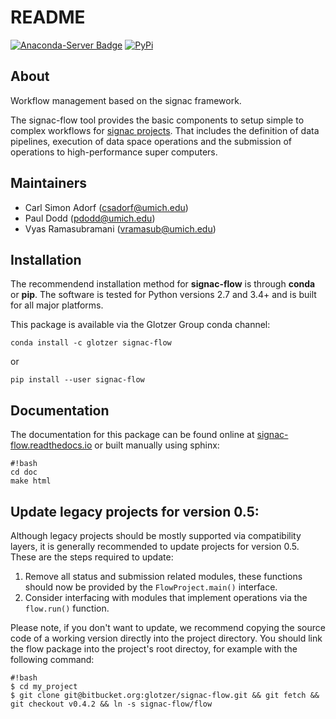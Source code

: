 # README

[![Anaconda-Server Badge](https://anaconda.org/glotzer/signac-flow/badges/version.svg)](https://anaconda.org/glotzer/signac-flow)
[![PyPi](https://img.shields.io/pypi/v/signac-flow.svg)](https://img.shields.io/pypi/v/signac-flow.svg)

## About

Workflow management based on the signac framework.

The signac-flow tool provides the basic components to setup simple to complex workflows for [signac projects](https://glotzerlab.engin.umich.edu/signac).
That includes the definition of data pipelines, execution of data space operations and the submission of operations to high-performance super computers.

## Maintainers

  * Carl Simon Adorf (csadorf@umich.edu)
  * Paul Dodd (pdodd@umich.edu)
  * Vyas Ramasubramani (vramasub@umich.edu)

## Installation

The recommendend installation method for **signac-flow** is through **conda** or **pip**.
The software is tested for Python versions 2.7 and 3.4+ and is built for all major platforms.

This package is available via the Glotzer Group conda channel:

`conda install -c glotzer signac-flow`

or 

`pip install --user signac-flow`

## Documentation

The documentation for this package can be found online at [signac-flow.readthedocs.io](https://signac-flow.readthedocs.io/) or built manually using sphinx:
```
#!bash
cd doc
make html
```

## Update legacy projects for version 0.5:

Although legacy projects should be mostly supported via compatibility layers, it is generally recommended to update projects for version 0.5.
These are the steps required to update:

  1. Remove all status and submission related modules, these functions should now be provided by the `FlowProject.main()` interface.
  2. Consider interfacing with modules that implement operations via the `flow.run()` function.

Please note, if you don't want to update, we recommend copying the source code of a working version directly into the project directory.
You should link the flow package into the project's root directoy, for example with the following command:
```
#!bash
$ cd my_project
$ git clone git@bitbucket.org:glotzer/signac-flow.git && git fetch && git checkout v0.4.2 && ln -s signac-flow/flow
```
